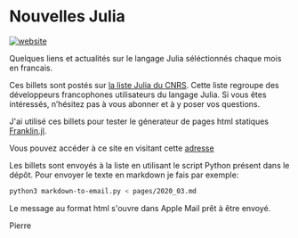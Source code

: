 # Nouvelles Julia

[![website](https://github.com/pnavaro/NouvellesJulia/workflows/franklin/badge.svg)](https://pnavaro.github.io/NouvellesJulia/)


Quelques liens et actualités sur le langage Julia séléctionnés chaque mois en francais.

Ces billets sont postés sur [la liste Julia du CNRS](https://listes.services.cnrs.fr/wws/subscribe/julia). Cette liste regroupe des développeurs francophones utilisateurs du langage Julia.  Si vous êtes intéressés, n’hésitez pas à vous abonner et à y poser vos questions.

J'ai utilisé ces billets pour tester le génerateur de pages html statiques [Franklin.jl](https://github.com/tlienart/Franklin.jl).

Vous pouvez accéder à ce site en visitant cette [adresse](https://pnavaro.github.io/NouvellesJulia)

Les billets sont envoyés à la liste en utilisant le script Python présent dans le dépôt. Pour envoyer le texte en markdown je fais par exemple:

```bash
python3 markdown-to-email.py < pages/2020_03.md
```

Le message au format html s'ouvre dans Apple Mail prêt à être envoyé.

Pierre
